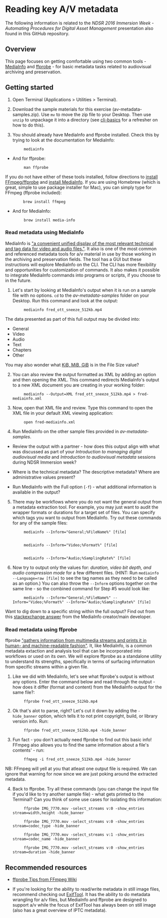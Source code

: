 
# Reading key A/V metadata

The following information is related to the _NDSR 2016 Immersion Week - Automating Procedures for Digital Asset Management_ presentation also found in this GitHub repository. 

## Overview

This page focuses on getting comfortable using two common tools - [MediaInfo](http://mediaarea.net/en/MediaInfo) and [ffprobe](http://ffmpeg.org/ffprobe.html) - for basic metadata tasks related to audiovisual archiving and preservation. 


## Getting started

1. Open Terminal (Applications > Utilities > Terminal). 

2. Download the sample materials for this exercise (av-metadata-samples.zip). Use `mv` to move the zip file to your Desktop. Then use `unzip` to unpackage it into a directory (see [cli-basics](cli-basics.md) for a refresher on how to do this). 

3. You should already have MediaInfo and ffprobe installed. Check this by trying to look at the documentation for MediaInfo:

            mediainfo

 - And for ffprobe:

            man ffprobe

If you do not have either of these tools installed, follow directions to [install FFmpeg/ffprobe](https://trac.ffmpeg.org/wiki/CompilationGuide/MacOSX) and [install MediaInfo](http://mediaarea.net/en/MediaInfo/Download). If you are using Homebrew (which is great, simple to use package installer for Mac), you can simply type for FFmpeg (ffprobe included):

            brew install ffmpeg

 - And for MediaInfo:

            brew install media-info


### Read metadata using MediaInfo

MediaInfo is ["a convenient unified display of the most relevant technical and tag data for video and audio files."](https://mediaarea.net/en/MediaInfo). It also is one of the most common and referenced metadata tools for a/v material in use by those working in the archiving and preservation fields. The tool has a GUI but these instructions will explore MediaInfo on the CLI. The CLI has more flexibility and opportunities for customization of commands. It also makes it possible to integrate MediaInfo commands into programs or scripts, if you choose to in the future. 

1. Let's start by looking at MediaInfo's output when it is run on a sample file with no options. `cd` to the _av-metadata-samples_ folder on your Desktop. Run this command and look at the output:

            mediainfo fred_ott_sneeze_512kb.mp4


 The data presented as part of this full output may be divided into:
 - General
 - Video
 - Audio
 - Text
 - Chapters
 - Other

 You may also wonder what [KiB, MiB, GiB](https://mediaarea.net/us/MediaInfo/Support/FAQ#BinaryPrefix) is in the File Size value?

2. You can also review the output formatted as XML by adding an option and then opening the XML. This command redirects MediaInfo's output to a new XML document you are creating in your working folder:

            mediainfo --Output=XML fred_ott_sneeze_512kb.mp4 > fred-mediainfo.xml

3. Now, open that XML file and review. Type this command to open the XML file in your default XML viewing application:

            open fred-mediainfo.xml

4. Run MediaInfo on the other sample files provided in _av-metadata-samples_. 
 - Review the output with a partner - how does this output align with what was discussed as part of your _Introduction to managing digital audiovisual media_ and _Introduction to audiovisual metadata_ sessions during NDSR Immersion week? 
 - Where is the technical metadata? The descriptive metadata? Where are administrative values present?

 - Run MediaInfo with the Full option (`-f`) - what additional information is available in the output? 

5. There may be workflows where you do not want the general output from a metadata extraction tool. For example, you may just want to audit the wrapper formats or durations for a target set of files. You can specify which tags you want to output from MediaInfo. Try out these commands for any of the sample files:

            mediainfo --Inform="General;%FileName%" [file]


            mediainfo --Inform="Video;%Format%" [file]


            mediainfo --Inform="Audio;%SamplingRate%" [file] 

6. Now try to output only the values for: *duration, video bit depth, and audio compression mode* for a few different files. (HINT: Run `mediainfo --Language=raw [file]` to see the tag names as they need to be called as an option.) You can also throw the `--Inform` options together on the same line - so the combined command for Step #5 would look like:
            
            mediainfo --Inform="General;%FileName%" --Inform="Video;%Format%" --Inform="Audio;%SamplingRate%" [file]

 Want to dig down to a specific string within the full output? Find out from this [stackexchange answer](http://stackoverflow.com/a/26508567) from the MediaInfo creator/main developer. 

### Read metadata using ffprobe

ffprobe ["gathers information from multimedia streams and prints it in human- and machine-readable fashion"](http://ffmpeg.org/ffprobe.html). It, like MediaInfo, is a common metadata extaction and analysis tool that can be incorporated into workflows or used on its own. We will explore ffprobe as a standalone utility to understand its strengths, specifically in terms of surfacing information from specific streams within a given file. 

1. Like we did with MediaInfo, let's see what ffprobe's output is without any options. Enter the command below and read through the output - how does it differ (format and content) from the MediaInfo output for the same file?:

            ffprobe fred_ott_sneeze_512kb.mp4

2. Ok that's alot to parse, right? Let's cut it down by adding the `-hide_banner` option, which tells it to not print copyright, build, or library version info. Run:

            ffprobe fred_ott_sneeze_512kb.mp4 -hide_banner

3. Fun fact - you don't actually need ffprobe to find out this basic info! FFmpeg also allows you to find the same information about a file's contents' - run:

            ffmpeg -i fred_ott_sneeze_512kb.mp4 -hide_banner

 NB: FFmpeg will yell at you that atleast one output file is required. We can ignore that warning for now since we are just poking around the extracted metadata.

4. Back to ffprobe. Try all these commands (you can change the input file if you'd like to try another sample file) - what gets printed to the Terminal? Can you think of some use cases for isolating this information:

            ffprobe IMG_7770.mov -select_streams v:0 -show_entries stream=width,height -hide_banner

            ffprobe IMG_7770.mov -select_streams v:0 -show_entries stream=codec_type -hide_banner

            ffprobe IMG_7770.mov -select_streams v:1 -show_entries stream=codec_name -hide_banner

            ffprobe IMG_7770.mov -select_streams v:0 -show_entries stream=duration -hide_banner


## Recommended resources

- [ffprobe Tips from FFmpeg Wiki](https://trac.ffmpeg.org/wiki/FFprobeTips)

- If you're looking for the ability to read/write metadata in still image files, recommend checking out [ExifTool](http://owl.phy.queensu.ca/~phil/exiftool/). It has the ability to do metadata wrangling for a/v files, but MediaInfo and ffprobe are designed to support a/v while the focus of ExifTool has always been on still image (also has a great overview of IPTC metadata). 

